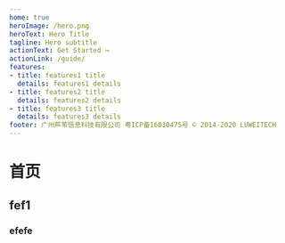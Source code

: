```yaml
---
home: true
heroImage: /hero.png
heroText: Hero Title
tagline: Hero subtitle
actionText: Get Started →
actionLink: /guide/
features:
- title: features1 title
  details: features1 details
- title: features2 title
  details: features2 details
- title: features3 title
  details: features3 details
footer: 广州芦苇信息科技有限公司 粤ICP备16030475号 © 2014-2020 LUWEITECH
---
```

# 首页
## fef1
### efefe
